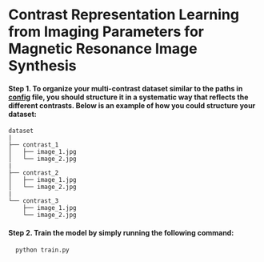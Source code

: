 # Contrast Representation Learning from Imaging Parameters for Magnetic Resonance Image Synthesis
#### Step 1. To organize your multi-contrast dataset similar to the paths in [config](https://github.com/xionghonglin/CRL_MICCAI_2024/blob/main/CRL/configs/train_crl.yaml) file, you should structure it in a systematic way that reflects the different contrasts. Below is an example of how you could structure your dataset:

```
dataset
|
├── contrast_1
│   ├── image_1.jpg
│   └── image_2.jpg
|
├── contrast_2
│   ├── image_1.jpg
│   └── image_2.jpg
|
└── contrast_3
    ├── image_1.jpg
    └── image_2.jpg
```
#### Step 2. Train the model by simply running the following command:
      
      python train.py
